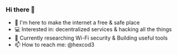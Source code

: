 ### Hi there 🤘

<!--
**nderimx/nderimx** is a ✨ _special_ ✨ repository because its `README.md` (this file) appears on your GitHub profile.
-->

- 🔭 I'm here to make the internet a free & safe place
- 💻 Interested in: decentralized services & hacking all the things
- 🔬 Currently researching Wi-Fi security & Building useful tools
- 📫 How to reach me: @hexcod3

<!--
- 🌱 Currently learning more on hacking Windows, Solaris, OSX, and Cisco IOS
- 👯 I’m looking to collaborate on bug bounty hunting
- 🔭 I’m currently working on ...
- 🤔 I’m looking for help with ...
- 💬 Ask me about ...
- 😄 Pronouns: ...
- ⚡ Fun fact: ...
-->
